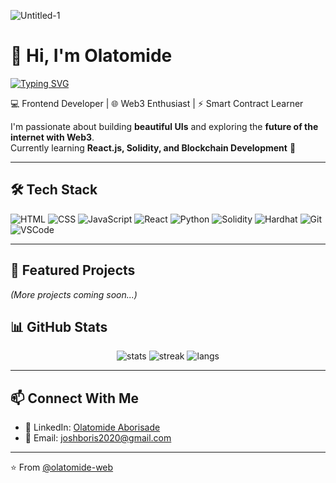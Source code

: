 ![Untitled-1](https://github.com/user-attachments/assets/ba4aaf1c-bd87-4e37-97a3-53e566153aed)
# 👋 Hi, I'm Olatomide  

[![Typing SVG](https://readme-typing-svg.herokuapp.com?color=00BFFF&size=24&center=true&vCenter=true&lines=Frontend+Developer;Web3+Enthusiast;Smart+Contract+Learner;Always+Building+🚀)](https://git.io/typing-svg)

💻 Frontend Developer | 🌐 Web3 Enthusiast | ⚡ Smart Contract Learner  

I'm passionate about building **beautiful UIs** and exploring the **future of the internet with Web3**.  
Currently learning **React.js, Solidity, and Blockchain Development** 🚀  

---

## 🛠️ Tech Stack
![HTML](https://img.shields.io/badge/Code-HTML-orange?logo=html5)
![CSS](https://img.shields.io/badge/Code-CSS-blue?logo=css3)
![JavaScript](https://img.shields.io/badge/Code-JavaScript-yellow?logo=javascript)
![React](https://img.shields.io/badge/Framework-React-blue?logo=react)
![Python](https://img.shields.io/badge/code-Python-yellow?logo=python)
![Solidity](https://img.shields.io/badge/Web3-Solidity-black?logo=ethereum)
![Hardhat](https://img.shields.io/badge/Tool-Hardhat-yellow?logo=ethereum)
![Git](https://img.shields.io/badge/Tool-Git-red?logo=git)
![VSCode](https://img.shields.io/badge/Editor-VSCode-blue?logo=visualstudiocode)

---

## 📌 Featured Projects

*(More projects coming soon...)*


## 📊 GitHub Stats
<p align="center">
  <img src="https://github-readme-stats.vercel.app/api?username=olatomide-web&show_icons=true&theme=tokyonight" alt="stats"/>
  <img src="https://github-readme-streak-stats.herokuapp.com/?user=olatomide-web&theme=tokyonight" alt="streak"/>
  <img src="https://github-readme-stats.vercel.app/api/top-langs/?username=olatomide-web&layout=compact&theme=tokyonight" alt="langs"/>
</p>

---


## 📫 Connect With Me
- 💼 LinkedIn: [Olatomide Aborisade](https://www.linkedin.com/in/olatomide-aborisade-aabbba209/)  
- 📧 Email: joshboris2020@gmail.com


---

⭐️ From [@olatomide-web](https://github.com/olatomide-web)
